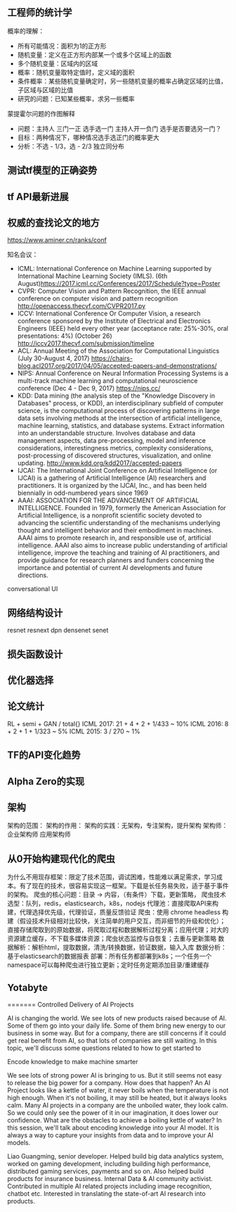 ## 工程师的统计学

概率的理解：
- 所有可能情况：面积为1的正方形
- 随机变量：定义在正方形内部某一个或多个区域上的函数
- 多个随机变量：区域内的区域
- 概率：随机变量取特定值时，定义域的面积
- 条件概率：某些随机变量确定时，另一些随机变量的概率占确定区域的比值，子区域与区域的比值
- 研究的问题：已知某些概率，求另一些概率

蒙提霍尔问题的作图解释
- 问题：主持人 三门一正 选手选一门 主持人开一负门 选手是否要选另一门？
- 目标：两种情况下，哪种情况选手选正门的概率更大
- 分析：不选 - 1/3，选 - 2/3
独立同分布


## 测试tf模型的正确姿势

## tf API最新进展

## 权威的查找论文的地方

https://www.aminer.cn/ranks/conf

知名会议：
- ICML: International Conference on Machine Learning supported by International Machine Learning Society (IMLS). (6th August)https://2017.icml.cc/Conferences/2017/Schedule?type=Poster
- CVPR: Computer Vision and Pattern Recognition, the IEEE annual conference on computer vision and pattern recognition
http://openaccess.thecvf.com/CVPR2017.py
- ICCV: International Conference Or Computer Vision, a research conference sponsored by the Institute of Electrical and Electronics Engineers (IEEE) held every other year (acceptance rate: 25%-30%, oral presentations: 4%) (October 26)
http://iccv2017.thecvf.com/submission/timeline
- ACL: Annual Meeting of the Association for Computational Linguistics (July 30-August 4, 2017)
https://chairs-blog.acl2017.org/2017/04/05/accepted-papers-and-demonstrations/
- NIPS: Annual Conference on Neural Information Processing Systems is a multi-track machine learning and computational neuroscience conference (Dec 4 - Dec 9, 2017)
https://nips.cc/
- KDD: Data mining (the analysis step of the "Knowledge Discovery in Databases" process, or KDD), an interdisciplinary subfield of computer science, is the computational process of discovering patterns in large data sets involving methods at the intersection of artificial intelligence, machine learning, statistics, and database systems. Extract information into an understandable structure. Involves database and data management aspects, data pre-processing, model and inference considerations, interestingness metrics, complexity considerations, post-processing of discovered structures, visualization, and online updating.
http://www.kdd.org/kdd2017/accepted-papers
- IJCAI: The International Joint Conference on Artificial Intelligence (or IJCAI) is a gathering of Artificial Intelligence (AI) researchers and practitioners. It is organized by the IJCAI, Inc., and has been held biennially in odd-numbered years since 1969
- AAAI: ASSOCIATION FOR THE ADVANCEMENT OF ARTIFICIAL INTELLIGENCE. Founded in 1979, formerly the American Association for Artificial Intelligence, is a nonprofit scientific society devoted to advancing the scientific understanding of the mechanisms underlying thought and intelligent behavior and their embodiment in machines. AAAI aims to promote research in, and responsible use of, artificial intelligence. AAAI also aims to increase public understanding of artificial intelligence, improve the teaching and training of AI practitioners, and provide guidance for research planners and funders concerning the importance and potential of current AI developments and future directions.

conversational UI

## 网络结构设计

resnet resnext dpn densenet senet

## 损失函数设计

## 优化器选择

## 论文统计

RL + semi + GAN / total{}
ICML 2017: 21 + 4 + 2 + 1/433 ~ 10%
ICML 2016: 8 + 2 + 1 + 1/323 ~ 5%
ICML 2015: 3 / 270 ~ 1%

## TF的API变化趋势

## Alpha Zero的实现

## 架构

架构的范围：
架构的作用：
架构的实践：无架构，专注架构，提升架构
架构师：企业架构师 应用架构师

## 从0开始构建现代化的爬虫

为什么不用现存框架：限定了技术范围，调试困难，性能难以满足需求，学习成本。有了现在的技术，很容易实现这一框架。下载是长任务易失败，适于基于事件的架构。
爬虫的核心问题：目录 -> 内容，（有条件）下载，更新策略，
爬虫技术选型：队列，redis，elasticsearch，k8s，nodejs
代理池：直接爬取API来构建，代理选择优先级，代理验证，质量反馈验证
爬虫：使用 chrome headless 构建（假设技术升级相对比较快，关注简单的用户交互，而非细节的升级和优化）；直接存储爬取到的原始数据，将爬取过程和数据解析过程分离；应用代理；对大的资源建立缓存，不下载多媒体资源；爬虫状态监控与自恢复；去重与更新策略
数据解析：解析html，提取数据，清洗/转换数据，验证数据，输入入库
数据分析：基于elasticsearch的数据报表
部署：所有任务都部署到k8s；一个任务一个namespace可以每种爬虫进行独立更新；定时任务定期添加目录/重建缓存

## Yotabyte

=======
Controlled Delivery of AI Projects

AI is changing the world. We see lots of new products raised because of AI. Some of them go into your daily life. Some of them bring new energy to our business in some way. But for a company, there are still concerns if it could get real benefit from AI, so that lots of companies are still waiting. In this topic, we'll discuss some questions related to how to get started to 


Encode knowledge to make machine smarter

We see lots of strong power AI is bringing to us. But it still seems not easy to release the big power for a company. How does that happen? An AI Project looks like a kettle of water, it never boils when the temperature is not high enough. When it's not boiling, it may still be heated, but it always looks calm. Many AI projects in a company are the unboiled water, they look calm. So we could only see the power of it in our imagination, it does lower our confidence. What are the obstacles to achieve a boiling kettle of water? In this session, we'll talk about encoding knowledge into your AI model. It is always a way to capture your insights from data and to improve your AI models.

Liao Guangming, senior developer. Helped build big data analytics system, worked on gaming development, including building high performance, distributed gaming services, payments and so on. Also helped build products for insurance business. Internal Data & AI community activist. Contributed in multiple AI related projects including image recognition, chatbot etc. Interested in translating the state-of-art AI research into products.



